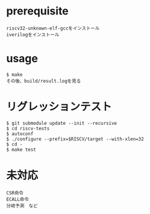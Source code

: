 # prerequisite
    riscv32-unknown-elf-gccをインストール
    iverilogをインストール

# usage
    $ make
    その後、build/result.logを見る

# リグレッションテスト

    $ git submodule update --init --recursive
    $ cd riscv-tests
    $ autoconf
    $ ./configure --prefix=$RISCV/target --with-xlen=32
    $ cd -
    $ make test

# 未対応
    CSR命令
    ECALL命令
    分岐予測　など